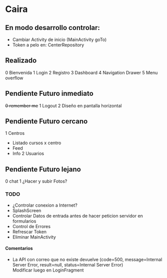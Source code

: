 # Caira

## En modo desarrollo controlar:

- Cambiar Activity de inicio (MainActivity goTo)  
- Token a pelo en: CenterRepository

## Realizado

0 Bienvenida 
1 Login
2 Registro
3 Dashboard
4 Navigation Drawer
5 Menu overflow

## Pendiente Futuro inmediato

~~0 remember me~~
1 Logout
2 Diseño en pantalla horizontal

## Pendiente Futuro cercano

1 Centros
- Listado cursos x centro
- Feed 
- Info
2 Usuarios

##  Pendiente Futuro lejano

0 chat
1 ¿Hacer y subir Fotos? 
  
### TODO
- ¿Controlar conexion a Internet?
- SplashScreen
- Controlar Datos de entrada antes de hacer peticion servidor en formularios
- Control de Errores
- Refrescar Token
- Eliminar MainActivity

#### Comentarios

- La API con correo que no existe devuelve (code=500, message=Internal Server Error, result=null, status=Internal Server Error)  
Modificar luego en LoginFragment
  